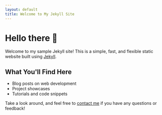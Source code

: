 ```yaml
---
layout: default
title: Welcome to My Jekyll Site
---
```


# Hello there 👋

Welcome to my sample Jekyll site! This is a simple, fast, and flexible static website built using [Jekyll](https://jekyllrb.com/).

## What You'll Find Here

- Blog posts on web development
- Project showcases
- Tutorials and code snippets

Take a look around, and feel free to [contact me](./contact.html) if you have any questions or feedback!

